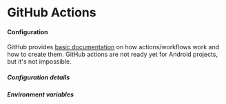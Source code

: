 # GitHub Actions

#### Configuration

GitHub provides [basic documentation](https://developer.github.com/actions) on how actions/workflows work and how to create them.
GitHub actions are not ready yet for Android projects, but it's not impossible.

##### Configuration details

##### Environment variables 
